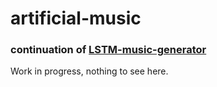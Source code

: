 # artificial-music

### continuation of [LSTM-music-generator](https://github.com/GrzegorzKazana/LSTM-music-generator)

Work in progress, nothing to see here.
